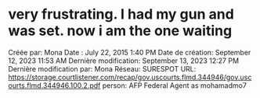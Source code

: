 # very frustrating. I had my gun and was set. now i am the one waiting

Créée par: Mona
Date : July 22, 2015 1:40 PM
Date de création: September 12, 2023 11:53 AM
Dernière modification: September 13, 2023 12:27 PM
Dernière modification par: Mona
Réseau: SURESPOT
URL: https://storage.courtlistener.com/recap/gov.uscourts.flmd.344946/gov.uscourts.flmd.344946.100.2.pdf
person: AFP Federal Agent as mohamadmo7